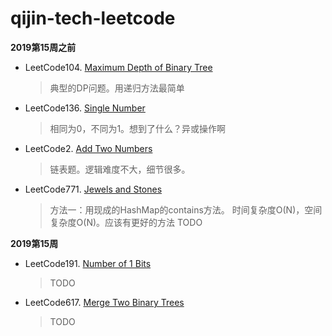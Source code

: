 # qijin-tech-leetcode

**2019第15周之前**
* LeetCode104. [Maximum Depth of Binary Tree](https://leetcode.com/problems/maximum-depth-of-binary-tree/)
  >典型的DP问题。用递归方法最简单

* LeetCode136. [Single Number](https://leetcode.com/problems/single-number/)
  >相同为0，不同为1。想到了什么？异或操作啊
  
* LeetCode2.  [Add Two Numbers](https://leetcode.com/problems/add-two-numbers/)
  >链表题。逻辑难度不大，细节很多。
  
* LeetCode771. [Jewels and Stones](https://leetcode.com/problems/jewels-and-stones/)
  >方法一：用现成的HashMap的contains方法。 时间复杂度O(N)，空间复杂度O(N)。应该有更好的方法
  >TODO

**2019第15周**


  
* LeetCode191. [Number of 1 Bits](https://leetcode.com/problems/number-of-1-bits/)
  >TODO

* LeetCode617. [Merge Two Binary Trees](https://leetcode.com/problems/merge-two-binary-trees/)
  >TODO

